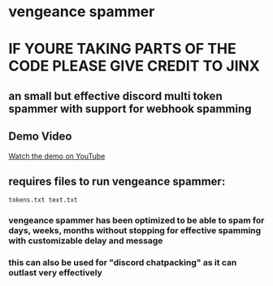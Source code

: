 # vengeance spammer
# IF YOURE TAKING PARTS OF THE CODE PLEASE GIVE CREDIT TO JINX
## an small but effective discord multi token spammer with support for webhook spamming

## Demo Video

[Watch the demo on YouTube](https://youtu.be/KR0lnb_JCx0)

## requires files to run vengeance spammer:
```
tokens.txt text.txt
```
### vengeance spammer has been optimized to be able to spam for days, weeks, months without stopping for effective spamming with customizable delay and message
### this can also be used for "discord chatpacking" as it can outlast very effectively
